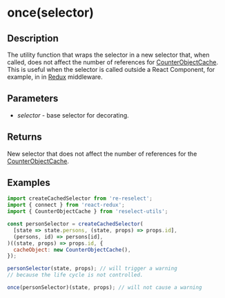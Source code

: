 # once(selector)

## Description

The utility function that wraps the selector in a new selector that, when called, does not affect the number of references for [CounterObjectCache](/docs/api/CounterObjectCache.md). This is useful when the selector is called outside а React Component, for example, in in [Redux](https://redux.js.org/) middleware.

## Parameters

- _selector_ - base selector for decorating.

## Returns

New selector that does not affect the number of references for the [CounterObjectCache](/docs/api/CounterObjectCache.md).

## Examples

```js
import createCachedSelector from 're-reselect';
import { connect } from 'react-redux';
import { CounterObjectCache } from 'reselect-utils';

const personSelector = createCachedSelector(
  [state => state.persons, (state, props) => props.id],
  (persons, id) => persons[id],
)((state, props) => props.id, {
  cacheObject: new CounterObjectCache(),
});

personSelector(state, props); // will trigger a warning
// because the life cycle is not controlled.

once(personSelector)(state, props); // will not cause a warning
```
